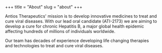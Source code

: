 +++
title = "About"
slug = "about"
+++


Antios Therapeutics' mission is to develop innovative medicines to treat and cure viral diseases. With our lead oral candidate (ATI-2173) we are aiming to develop a cure for chronic Hepatitis B, a major global health epidemic affecting hundreds of millions of individuals worldwide.

Our team has decades of experience developing life changing therapies and technologies to treat and cure viral diseases.